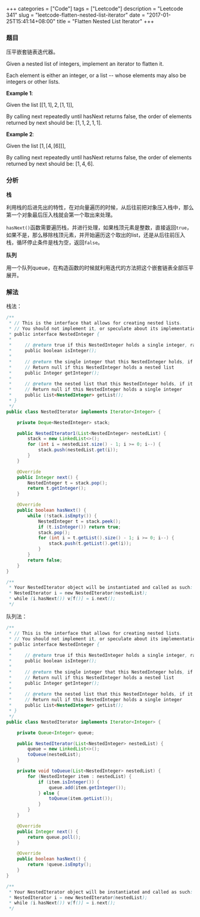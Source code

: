 +++
categories = ["Code"]
tags = ["Leetcode"]
description = "Leetcode 341"
slug = "leetcode-flatten-nested-list-iterator"
date = "2017-01-25T15:41:14+08:00"
title = "Flatten Nested List Iterator"
+++

### 题目

压平嵌套链表迭代器。

Given a nested list of integers, implement an iterator to flatten it.

Each element is either an integer, or a list -- whose elements may also be integers or other lists.

__Example 1__:

Given the list $[[1,1],2,[1,1]]$,

By calling next repeatedly until hasNext returns false, the order of elements returned by next should be: $[1,1,2,1,1]$.

__Example 2__:

Given the list $[1,[4,[6]]]$,

By calling next repeatedly until hasNext returns false, the order of elements returned by next should be: $[1,4,6]$.

### 分析

__栈__

利用栈的后进先出的特性，在对向量遍历的时候，从后往前把对象压入栈中，那么第一个对象最后压入栈就会第一个取出来处理。

`hasNext()`函数需要遍历栈，并进行处理，如果栈顶元素是整数，直接返回`true`，如果不是，那么移除栈顶元素，并开始遍历这个取出的list，还是从后往前压入栈，循环停止条件是栈为空，返回`false`。

__队列__

用一个队列queue，在构造函数的时候就利用迭代的方法把这个嵌套链表全部压平展开。

### 解法

栈法：

```java
/**
 * // This is the interface that allows for creating nested lists.
 * // You should not implement it, or speculate about its implementation
 * public interface NestedInteger {
 *
 *     // @return true if this NestedInteger holds a single integer, rather than a nested list.
 *     public boolean isInteger();
 *
 *     // @return the single integer that this NestedInteger holds, if it holds a single integer
 *     // Return null if this NestedInteger holds a nested list
 *     public Integer getInteger();
 *
 *     // @return the nested list that this NestedInteger holds, if it holds a nested list
 *     // Return null if this NestedInteger holds a single integer
 *     public List<NestedInteger> getList();
 * }
 */
public class NestedIterator implements Iterator<Integer> {

    private Deque<NestedInteger> stack;

    public NestedIterator1(List<NestedInteger> nestedList) {
        stack = new LinkedList<>();
        for (int i = nestedList.size() - 1; i >= 0; i--) {
            stack.push(nestedList.get(i));
        }
    }

    @Override
    public Integer next() {
        NestedInteger t = stack.pop();
        return t.getInteger();
    }

    @Override
    public boolean hasNext() {
        while (!stack.isEmpty()) {
            NestedInteger t = stack.peek();
            if (t.isInteger()) return true;
            stack.pop();
            for (int i = t.getList().size() - 1; i >= 0; i--) {
                stack.push(t.getList().get(i));
            }
        }
        return false;
    }
}

/**
 * Your NestedIterator object will be instantiated and called as such:
 * NestedIterator i = new NestedIterator(nestedList);
 * while (i.hasNext()) v[f()] = i.next();
 */
```

队列法：

```java
/**
 * // This is the interface that allows for creating nested lists.
 * // You should not implement it, or speculate about its implementation
 * public interface NestedInteger {
 *
 *     // @return true if this NestedInteger holds a single integer, rather than a nested list.
 *     public boolean isInteger();
 *
 *     // @return the single integer that this NestedInteger holds, if it holds a single integer
 *     // Return null if this NestedInteger holds a nested list
 *     public Integer getInteger();
 *
 *     // @return the nested list that this NestedInteger holds, if it holds a nested list
 *     // Return null if this NestedInteger holds a single integer
 *     public List<NestedInteger> getList();
 * }
 */
public class NestedIterator implements Iterator<Integer> {

    private Queue<Integer> queue;

    public NestedIterator(List<NestedInteger> nestedList) {
        queue = new LinkedList<>();
        toQueue(nestedList);
    }

    private void toQueue(List<NestedInteger> nestedList) {
        for (NestedInteger item : nestedList) {
            if (item.isInteger()) {
                queue.add(item.getInteger());
            } else {
                toQueue(item.getList());
            }
        }
    }

    @Override
    public Integer next() {
        return queue.poll();
    }

    @Override
    public boolean hasNext() {
        return !queue.isEmpty();
    }
}

/**
 * Your NestedIterator object will be instantiated and called as such:
 * NestedIterator i = new NestedIterator(nestedList);
 * while (i.hasNext()) v[f()] = i.next();
 */
```